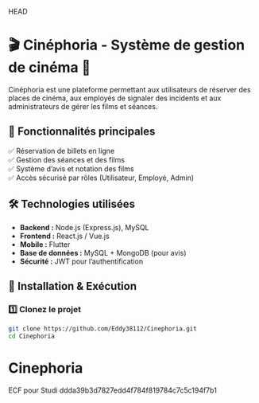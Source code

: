 HEAD
# 🎬 Cinéphoria - Système de gestion de cinéma 🎥

Cinéphoria est une plateforme permettant aux utilisateurs de réserver des places de cinéma, aux employés de signaler des incidents et aux administrateurs de gérer les films et séances.

## 📌 Fonctionnalités principales

✅ Réservation de billets en ligne  
✅ Gestion des séances et des films  
✅ Système d’avis et notation des films  
✅ Accès sécurisé par rôles (Utilisateur, Employé, Admin)

## 🛠️ Technologies utilisées

- **Backend :** Node.js (Express.js), MySQL
- **Frontend :** React.js / Vue.js
- **Mobile :** Flutter
- **Base de données :** MySQL + MongoDB (pour avis)
- **Sécurité :** JWT pour l’authentification

## 🚀 Installation & Exécution

### 1️⃣ Clonez le projet

```bash
git clone https://github.com/Eddy38112/Cinephoria.git
cd Cinephoria
```

# Cinephoria
ECF pour Studi
ddda39b3d7827edd4f784f819784c7c5c194f7b1

